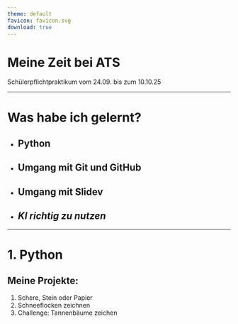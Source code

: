 ```yaml
---
theme: default
favicon: favicon.svg
download: true
---
```


# Meine Zeit bei ATS
Schülerpflichtpraktikum vom 24.09. bis zum 10.10.25

---

# Was habe ich gelernt?
- ## Python
- ## Umgang mit Git und GitHub
- ## Umgang mit Slidev
- ## *KI richtig zu nutzen*

---

# 1. Python
## Meine Projekte:
1. Schere, Stein oder Papier
2. Schneeflocken zeichnen
3. Challenge: Tannenbäume zeichen
  

